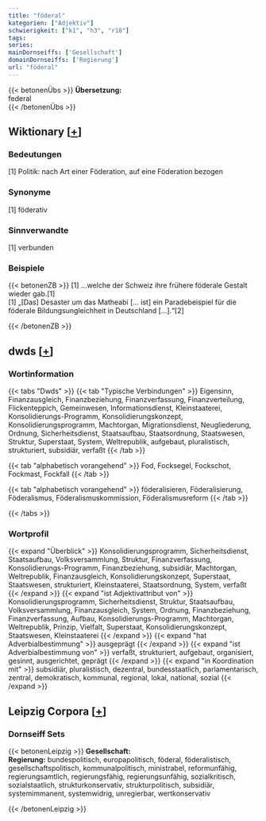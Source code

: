 ```yaml
---
title: "föderal"
kategorien: ["Adjektiv"]
schwierigkeit: ["k1", "h3", "r18"]
tags:
series:
mainDornseiffs: ['Gesellschaft']
domainDornseiffs: ['Regierung']
url: "föderal"
---
```


{{< betonenÜbs >}}
**Übersetzung:**  
federal  
{{< /betonenÜbs >}}

## Wiktionary [[+](https://de.wiktionary.org/wiki/föderal)]

### Bedeutungen
[1] Politik: nach Art einer Föderation, auf eine Föderation bezogen  

### Synonyme
[1] föderativ  

### Sinnverwandte
[1] verbunden  

### Beispiele
{{< betonenZB >}}
[1] …welche der Schweiz ihre frühere föderale Gestalt wieder gab.[1]  
[1] „[Das] Desaster um das Matheabi [… ist] ein Paradebeispiel für die föderale Bildungsungleichheit in Deutschland […].“[2]  

{{< /betonenZB >}}


## dwds [[+](https://www.dwds.de/wb/föderal)]

### Wortinformation
{{< tabs "Dwds" >}}
{{< tab "Typische Verbindungen" >}}
Eigensinn, Finanzausgleich, Finanzbeziehung, Finanzverfassung, Finanzverteilung, Flickenteppich, Gemeinwesen, Informationsdienst, Kleinstaaterei, Konsolidierungs-Programm, Konsolidierungskonzept, Konsolidierungsprogramm, Machtorgan, Migrationsdienst, Neugliederung, Ordnung, Sicherheitsdienst, Staatsaufbau, Staatsordnung, Staatswesen, Struktur, Superstaat, System, Weltrepublik, aufgebaut, pluralistisch, strukturiert, subsidiär, verfaßt
{{< /tab >}}

{{< tab "alphabetisch vorangehend" >}}
Fod, Focksegel, Fockschot, Fockmast, Fockfall
{{< /tab >}}

{{< tab "alphabetisch vorangehend" >}}
föderalisieren, Föderalisierung, Föderalismus, Föderalismuskommission, Föderalismusreform
{{< /tab >}}

{{< /tabs >}}

### Wortprofil
{{< expand "Überblick" >}} Konsolidierungsprogramm, Sicherheitsdienst, Staatsaufbau, Volksversammlung, Struktur, Finanzverfassung, Konsolidierungs-Programm, Finanzbeziehung, subsidiär, Machtorgan, Weltrepublik, Finanzausgleich, Konsolidierungskonzept, Superstaat, Staatswesen, strukturiert, Kleinstaaterei, Staatsordnung, System, verfaßt {{< /expand >}}
{{< expand "ist Adjektivattribut von" >}} Konsolidierungsprogramm, Sicherheitsdienst, Struktur, Staatsaufbau, Volksversammlung, Finanzausgleich, System, Ordnung, Finanzbeziehung, Finanzverfassung, Aufbau, Konsolidierungs-Programm, Machtorgan, Weltrepublik, Prinzip, Vielfalt, Superstaat, Konsolidierungskonzept, Staatswesen, Kleinstaaterei {{< /expand >}}
{{< expand "hat Adverbialbestimmung" >}} ausgeprägt {{< /expand >}}
{{< expand "ist Adverbialbestimmung von" >}} verfaßt, strukturiert, aufgebaut, organisiert, gesinnt, ausgerichtet, geprägt {{< /expand >}}
{{< expand "in Koordination mit" >}} subsidiär, pluralistisch, dezentral, bundesstaatlich, parlamentarisch, zentral, demokratisch, kommunal, regional, lokal, national, sozial {{< /expand >}}

## Leipzig Corpora [[+](https://corpora.uni-leipzig.de/en/res?word=föderal&corpusId=deu_newscrawl-public_2018)]

### Dornseiff Sets
{{< betonenLeipzig >}}
**Gesellschaft:**  
**Regierung:** bundespolitisch, europapolitisch, föderal, föderalistisch, gesellschaftspolitisch, kommunalpolitisch, ministrabel, reformunfähig, regierungsamtlich, regierungsfähig, regierungsunfähig, sozialkritisch, sozialstaatlich, strukturkonservativ, strukturpolitisch, subsidiär, systemimmanent, systemwidrig, unregierbar, wertkonservativ  

{{< /betonenLeipzig >}}
